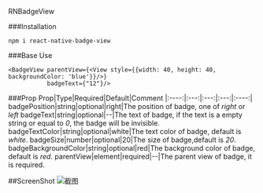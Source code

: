 RNBadgeView

###Installation
>
`npm i react-native-badge-view`

###Base Use
>
```
<BadgeView parentView={<View style={{width: 40, height: 40, backgroundColor: 'blue'}}/>} 
           badgeText={"12"}/>
```

###Prop
Prop|Type|Required|Default|Comment
|:----:|:---:|:---:|:---:|:----:|
badgePosition|string|optional|right|The position of badge, one of *right* or *left*
badgeText|string|optional|--|The text of badge, if the text is a empty string or equal to *0*, the badge will be invisible.
badgeTextColor|string|optional|white|The text color of badge, default is *white*.
badgeSize|number|optional|20|The size of badge,default is *20*.
badgeBackgroundColor|string|optional|red|The background color of badge, default is *red*.
parentView|element|required|--|The parent view of badge, it is required.

##ScreenShot
![截图](file:///Users/Samoy/Desktop/Simulator%20Screen%20Shot%202017%E5%B9%B44%E6%9C%8821%E6%97%A5%2010.54.06.png)